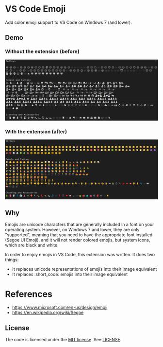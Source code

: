 # VS Code Emoji
Add color emoji support to VS Code on Windows 7 (and lower).

## Demo
### Without the extension (before)
![Without the extension](resources/images/without-extension.png)

### With the extension (after)
![With the extension](resources/images/with-extension.png)

## Why
Emojis are unicode characters that are generally included in a font on your operating system. However, on Windows 7 and lower, they are only "supported", meaning that you need to have the appropriate font installed (Segoe UI Emoji), and it will not render colored emojis, but system icons, which are black and white.

In order to enjoy emojis in VS Code, this extension was written. It does two things:
* It replaces unicode representations of emojis into their image equivalent
* It replaces :short_code: emojis into their image equivalent

# References
* https://www.microsoft.com/en-us/design/emoji
* https://en.wikipedia.org/wiki/Segoe

## License
The code is licensed under the [MIT license](http://choosealicense.com/licenses/mit/). See [LICENSE](LICENSE).
